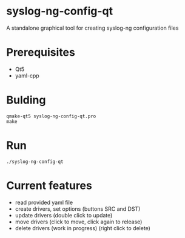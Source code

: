 # syslog-ng-config-qt
A standalone graphical tool for creating syslog-ng configuration files

# Prerequisites
- Qt5
- yaml-cpp

# Bulding
```
qmake-qt5 syslog-ng-config-qt.pro
make
```

# Run
```
./syslog-ng-config-qt
```

# Current features
- read provided yaml file
- create drivers, set options (buttons SRC and DST)
- update drivers (double click to update)
- move drivers (click to move, click again to release)
- delete drivers (work in progress) (right click to delete)
